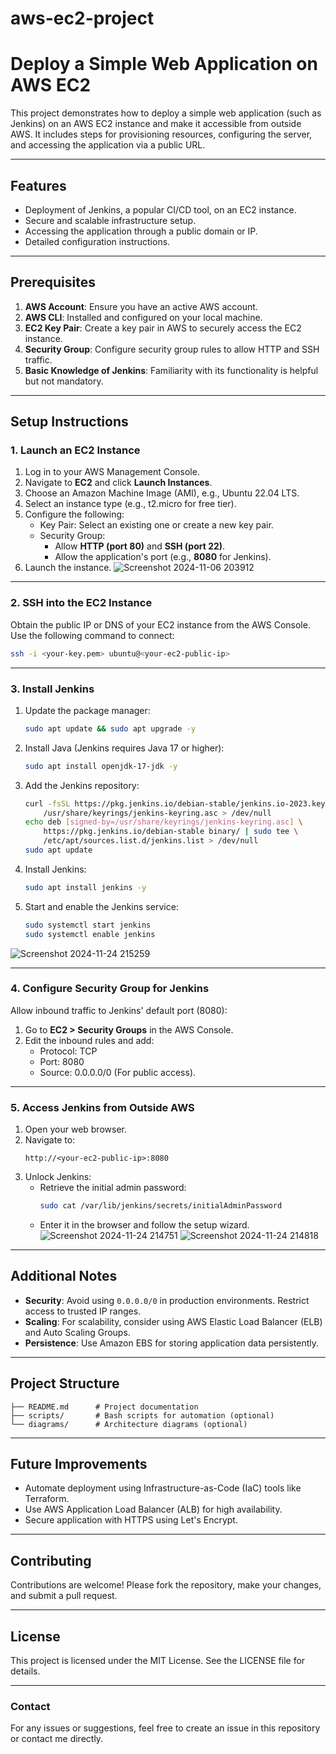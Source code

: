 # aws-ec2-project 
# Deploy a Simple Web Application on AWS EC2

This project demonstrates how to deploy a simple web application (such as Jenkins) on an AWS EC2 instance and make it accessible from outside AWS. It includes steps for provisioning resources, configuring the server, and accessing the application via a public URL.

---

## **Features**
- Deployment of Jenkins, a popular CI/CD tool, on an EC2 instance.
- Secure and scalable infrastructure setup.
- Accessing the application through a public domain or IP.
- Detailed configuration instructions.

---

## **Prerequisites**
1. **AWS Account**: Ensure you have an active AWS account.
2. **AWS CLI**: Installed and configured on your local machine.
3. **EC2 Key Pair**: Create a key pair in AWS to securely access the EC2 instance.
4. **Security Group**: Configure security group rules to allow HTTP and SSH traffic.
5. **Basic Knowledge of Jenkins**: Familiarity with its functionality is helpful but not mandatory.

---

## **Setup Instructions**

### **1. Launch an EC2 Instance**
1. Log in to your AWS Management Console.
2. Navigate to **EC2** and click **Launch Instances**.
3. Choose an Amazon Machine Image (AMI), e.g., Ubuntu 22.04 LTS.
4. Select an instance type (e.g., t2.micro for free tier).
5. Configure the following:
   - Key Pair: Select an existing one or create a new key pair.
   - Security Group: 
     - Allow **HTTP (port 80)** and **SSH (port 22)**.
     - Allow the application's port (e.g., **8080** for Jenkins).
6. Launch the instance.
![Screenshot 2024-11-06 203912](https://github.com/user-attachments/assets/177b56b8-1fab-489c-ba00-67524e9623f0)
---

### **2. SSH into the EC2 Instance**
Obtain the public IP or DNS of your EC2 instance from the AWS Console. Use the following command to connect:
```bash
ssh -i <your-key.pem> ubuntu@<your-ec2-public-ip>
```

---

### **3. Install Jenkins**
1. Update the package manager:
   ```bash
   sudo apt update && sudo apt upgrade -y
   ```
2. Install Java (Jenkins requires Java 17 or higher):
   ```bash
   sudo apt install openjdk-17-jdk -y
   ```
3. Add the Jenkins repository:
   ```bash
   curl -fsSL https://pkg.jenkins.io/debian-stable/jenkins.io-2023.key | sudo tee \
       /usr/share/keyrings/jenkins-keyring.asc > /dev/null
   echo deb [signed-by=/usr/share/keyrings/jenkins-keyring.asc] \
       https://pkg.jenkins.io/debian-stable binary/ | sudo tee \
       /etc/apt/sources.list.d/jenkins.list > /dev/null
   sudo apt update
   ```
4. Install Jenkins:
   ```bash
   sudo apt install jenkins -y
   ```
5. Start and enable the Jenkins service:
   ```bash
   sudo systemctl start jenkins
   sudo systemctl enable jenkins
   ```
![Screenshot 2024-11-24 215259](https://github.com/user-attachments/assets/416d4890-7ddd-4c49-8407-44118b7ee748)

---

### **4. Configure Security Group for Jenkins**
Allow inbound traffic to Jenkins' default port (8080):
1. Go to **EC2 > Security Groups** in the AWS Console.
2. Edit the inbound rules and add:
   - Protocol: TCP
   - Port: 8080
   - Source: 0.0.0.0/0 (For public access).

---

### **5. Access Jenkins from Outside AWS**
1. Open your web browser.
2. Navigate to:
   ```
   http://<your-ec2-public-ip>:8080
   ```
3. Unlock Jenkins:
   - Retrieve the initial admin password:
     ```bash
     sudo cat /var/lib/jenkins/secrets/initialAdminPassword
     ```
   - Enter it in the browser and follow the setup wizard.
![Screenshot 2024-11-24 214751](https://github.com/user-attachments/assets/bbc80373-c5c1-444b-8960-15c76e8e45fc)
![Screenshot 2024-11-24 214818](https://github.com/user-attachments/assets/209bf0ef-360b-40fa-a7ae-56322b8b16e0)


---

## **Additional Notes**
- **Security**: Avoid using `0.0.0.0/0` in production environments. Restrict access to trusted IP ranges.
- **Scaling**: For scalability, consider using AWS Elastic Load Balancer (ELB) and Auto Scaling Groups.
- **Persistence**: Use Amazon EBS for storing application data persistently.

---

## **Project Structure**
```plaintext
├── README.md      # Project documentation
├── scripts/       # Bash scripts for automation (optional)
└── diagrams/      # Architecture diagrams (optional)
```

---

## **Future Improvements**
- Automate deployment using Infrastructure-as-Code (IaC) tools like Terraform.
- Use AWS Application Load Balancer (ALB) for high availability.
- Secure application with HTTPS using Let's Encrypt.

---

## **Contributing**
Contributions are welcome! Please fork the repository, make your changes, and submit a pull request.

---

## **License**
This project is licensed under the MIT License. See the LICENSE file for details.

---

### **Contact**
For any issues or suggestions, feel free to create an issue in this repository or contact me directly.
